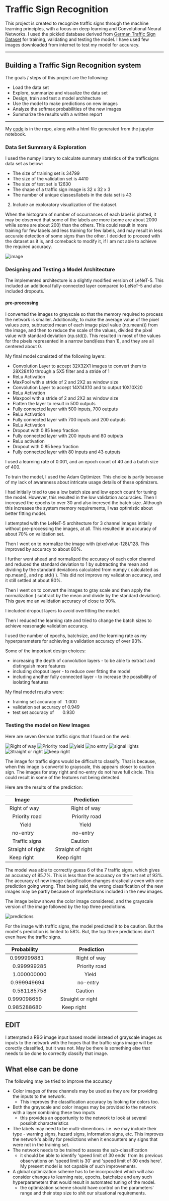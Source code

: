 # **Traffic Sign Recognition** 

This project is created to recognize traffic signs through the machine learning principles, with a focus on deep learning and Convolutional Neural Networks. I used the pickled database derived from [German Traffic Sign Dataset](http://benchmark.ini.rub.de/?section=gtsrb&subsection=dataset) for training, validating and testing the model. I have used few images downloaded from internet to test my model for accuracy.

---

## Building a Traffic Sign Recognition system ##

The goals / steps of this project are the following:

* Load the data set
* Explore, summarize and visualize the data set
* Design, train and test a model architecture
* Use the model to make predictions on new images
* Analyze the softmax probabilities of the new images
* Summarize the results with a written report


---


My [code](https://github.com/saras152/Traffic-Sign-Classifier/blob/master/Traffic_Sign_Classifier.ipynb) is in the repo, along with a html file generated from the jupyter notebook.

### Data Set Summary & Exploration

I used the numpy library to calculate summary statistics of the trafficsigns data set as below:

* The size of training set is 34799
* The size of the validation set is 4410
* The size of test set is 12630
* The shape of a traffic sign image is 32 x 32 x 3 
* The number of unique classes/labels in the data set is 43

2. Include an exploratory visualization of the dataset.

When the histogram of number of occurrances of each label is plotted, it may be observed that some of the labels are more (some are about 2000 while some are about 200) than the others. This could result in more training for few labels and less training for few labels, and may result in less accurate detection of some signs than the other. I decided to proceed with the dataset as it is, and comeback to modify it, if I am not able to achieve the required accuracy.

![image](https://github.com/saras152/Traffic-Sign-Classifier/blob/master/new-images/barchart.png)

### Designing and Testing a Model Architecture

The implemented architecture is a slightly modified version of LeNeT-5. This included an additional fully-connected layer compared to LeNeT-5 and also included dropouts. 

#### pre-processing ####

I converted the images to grayscale so that the memory required to process the network is smaller. Additionally, to make the average value of the pixel values zero, subtracted mean of each image pizel value (np.mean()) from the image, and then to reduce the scale of the values, divided the pixel value with standard deviation (np.std()). This resulted in most of the values for the pixels represented in a narrow band(less than 1), and they are all centered about 0.


My final model consisted of the following layers:

* Convolution Layer to accept 32X32X1 images to convert them to 28X28X10 through a 5X5 filter and a stride of 1
* ReLu Activation
* MaxPool with a stride of 2 and 2X2 as window size
* Convolution Layer to accept 14X14X10 and to output 10X10X20 
* ReLu Activation
* Maxpool with a stride of 2 and 2X2 as window size
* Flatten the layer to result in 500 outputs
* Fully connected layer with 500 inputs, 700 outputs
* ReLu Activation
* Fully connected layer with 700 inputs and 200 outputs
* ReLu Activation
* Dropout with 0.85 keep fraction
* Fully connected layer with 200 inputs and 80 outputs
* ReLu activation
* Dropout with 0.85 keep fraction
* Fully connected layer with 80 inputs and 43 outputs

I used a learning rate of 0.001, and an epoch count of 40 and a batch size of 400.

To train the model, I used the Adam Optimizer. This choice is partly because of my lack of awareness about intricate usage details of these optimizers.

I had initially tried to use a low batch size and low epoch count for tuning the model. However, this resulted in the low validation accuracies. Then I increased the epochs to over 30 and also incresed the batch size. Although this increases the system memory requirements, I was optimistic about better fitting model.

I attempted with the LeNeT-5 architecture for 3 channel images initially without pre-processing the images, at all. This resulted in an accuracy of about 70% on validation set. 

Then I went on to normalize the image with (pixelvalue-128)/128. This improved by accuracy to about 80%.

I further went ahead and normalized the accuracy of each color channel and reduced the standard deviation to 1 by subtracting the mean and dividing by the standard deviations calculated from numpy ( calculated as np.mean(), and np.std() ). This did not improve my validation accuracy, and it still settled at about 80%.

Then I went on to convert the images to gray scale and then apply the normalization ( subtract by the mean and divide by the standard deviation). This gave me an validation accuracy of close to 90%. 

I included dropout layers to avoid overfitting the model. 

Then I reduced the learning rate and tried to change the batch sizes to achieve reasonagle validation accuracy.

I used the number of epochs, batchsize, and the learning rate as my hyperparameters for achieving a validation accuracy of over 93%. 

Some of the important design choices:

* increasing the depth of convolution layers - to be able to extract and distinguish more features
* including dropout layer - to reduce over fitting the model
* including another fully connected layer - to increase the possibility of isolating features

My final model results were:

* training set accuracy of   1.000
* validation set accuracy of 0.949
* test set accuracy of       0.930

### Testing the model on New Images

Here are seven German traffic signs that I found on the web:

![Right of way](https://github.com/saras152/Traffic-Sign-Classifier/blob/master/new-images/11%20right%20of%20way.png)
![Priority road](https://github.com/saras152/Traffic-Sign-Classifier/blob/master/new-images/12%20priority%20road.png)
![yield](https://github.com/saras152/Traffic-Sign-Classifier/blob/master/new-images/13%20yield.png)
![no entry](https://github.com/saras152/Traffic-Sign-Classifier/blob/master/new-images/17%20no%20entry.png)
![signal lights](https://github.com/saras152/Traffic-Sign-Classifier/blob/master/new-images/26%20signal%20lights.png)
![Straight or right](https://github.com/saras152/Traffic-Sign-Classifier/blob/master/new-images/36%20straight%20or%20right.png)
![keep right](https://github.com/saras152/Traffic-Sign-Classifier/blob/master/new-images/38%20keep%20right.png)

The image for traffic signs would be difficult to classify. That is because, when this image is convertd to grayscale, this appears closer to caution sign. The images for stay right and no-entry do not have full circle. This could result in some of the features not being detected.


Here are the results of the prediction:

| Image           |     Prediction              | 
|:---------------------:|:---------------------------------------------:| 
| Right of way       | Right of way          | 
| Priority road   | Priority road         |
| Yield     | Yield           |
| no-entry         | no-entry              |
| Traffic signs   | Caution                   |
| Straight of right     | Straight of right                             |
| Keep right            | Keep right                                    |

The model was able to correctly guess 6 of the 7 traffic signs, which gives an accuracy of 85.7%. This is less than the accuracy on the test set of 93%. The accuracy of new image classification changes drastically even with one prediction going wrong. That being said, the wrong classification of the new images may be partly because of imprefections included in the new images. 

The image below shows the color image considered, and the grayscale version of the image followed by the top three predictions.

![predictions](https://github.com/saras152/Traffic-Sign-Classifier/blob/master/new-images/predictions.png)


For the image with traffic signs, the model predicted it to be caution. But the model's prediction is limited to 58%. But, the top three predictions don't even have the traffic signs. 

| Probability          |     Prediction              | 
|:---------------------:|:---------------------------------------------:| 
| 0.999999881       | Right of way          | 
| 0.999999285   | Priority road         |
| 1.000000000   | Yield           |
| 0.999949694      | no-entry              |
| 0.581185758   | Caution                   |
| 0.999098659           | Straight or right                             |
| 0.985288680           | Keep right                                    |


## EDIT ##

I attempted a RBG image input based model instead of grayscale images as inputs to the network with the hopes that the traffic signs image will be corectly classified, but it was not. May be there is something else that needs to be done to correctly classify that image.

## What else can be done ##

The following may be tried to improve the accuracy

* Color images of three channels may be used as they are for providing the inputs to the network.
    * This improves the classification accuracy by looking for colors too.
* Both the grayscale and color images may be provided to the network with a layer combining these two inputs
    * this provides an opportunity to the network to look at several possiblt characteristics
* The labels may need to be multi-dimentions. i.e. we may include their type - warning signs, hazard signs, information signs, etc. This improves the network's ability for predictions when it encounters any signs that were not in the training set. 
* The network needs to be trained to assess the sub-classification
    * it should be able to identify 'speed limit of 30 ends' from its previous observations on 'speed limit is 30' and 'speed limit of 80 ends here'. My present model is not capable of such improvements. 
* A global optimization scheme has to be incorporated which will also consider changes to learning rate, epochs, batchsize and any such hyperparameters that would result in automated tuning of the model.
    * the optimization scheme should have control on the parameters' range and their step size to shit our situational requirements. 
